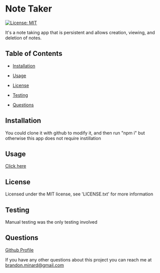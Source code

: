 # Note Taker

[![License: MIT](https://img.shields.io/badge/License-MIT-yellow.svg)](https://opensource.org/licenses/MIT)

It's a note taking app that is persistent and allows creation, viewing, and deletion of notes.

## Table of Contents

* [Installation](#installation)

* [Usage](#usage)

* [License](#license)

* [Testing](#testing)

* [Questions](#questions)

## Installation

You could clone it with github to modify it, and then run "npm i" but otherwise this app does not require instillation

## Usage

[Click here](https://aqueous-oasis-41968.herokuapp.com/)

## License

Licensed under the MIT license, see 'LICENSE.txt' for more information

## Testing

Manual testing was the only testing involved

## Questions

[Github Profile](https://github.com/BrandonMinard) 

If you have any other questions about this project you can reach me at brandon.minard@gmail.com